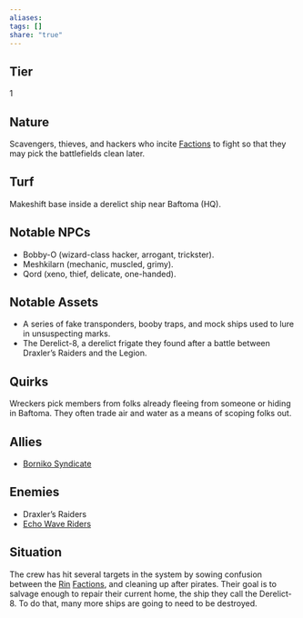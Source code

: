 ```yaml
---
aliases: 
tags: []
share: "true"
---
```

## Tier
1

## Nature
Scavengers, thieves, and hackers who incite [Factions](./index.md) to fight so that they may pick the battlefields clean later.

## Turf
Makeshift base inside a derelict ship near Baftoma (HQ).

## Notable NPCs
- Bobby-O (wizard-class hacker, arrogant, trickster).
- Meshkilarn (mechanic, muscled, grimy).
- Qord (xeno, thief, delicate, one-handed).

## Notable Assets
- A series of fake transponders, booby traps, and mock ships used to lure in unsuspecting marks.
- The Derelict-8, a derelict frigate they found after a battle between Draxler’s Raiders and the Legion.

## Quirks
Wreckers pick members from folks already fleeing from someone or hiding in Baftoma. They often trade air and water as a means of scoping folks out.

## Allies
- [Borniko Syndicate](./Borniko%20Syndicate.md)

## Enemies
- Draxler’s Raiders
- [Echo Wave Riders](./Echo%20Wave%20Riders.md)

## Situation
The crew has hit several targets in the system by sowing confusion between the [Rin](../Procyon/Rin/index.md) [Factions](./index.md), and cleaning up after pirates. Their goal is to salvage enough to repair their current home, the ship they call the Derelict-8. To do that, many more ships are going to need to be destroyed.

